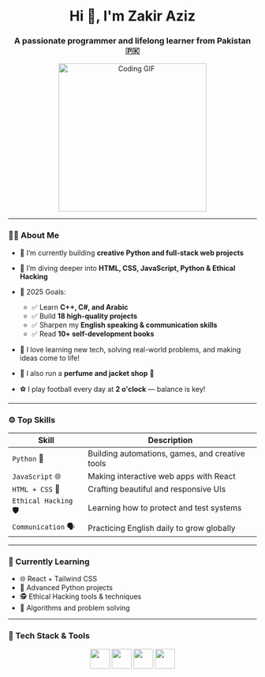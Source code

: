 <h1 align="center">Hi 👋, I'm Zakir Aziz</h1>
<h3 align="center">A passionate programmer and lifelong learner from Pakistan 🇵🇰</h3>

<p align="center">
  <img src="https://media.giphy.com/media/qgQUggAC3Pfv687qPC/giphy.gif" width="300" alt="Coding GIF" />
</p>

---

### 🧑‍💻 About Me

- 🔭 I’m currently building **creative Python and full-stack web projects**
- 🌱 I’m diving deeper into **HTML, CSS, JavaScript, Python & Ethical Hacking**
- 🎯 2025 Goals:
  - ✅ Learn **C++, C#, and Arabic**
  - ✅ Build **18 high-quality projects**
  - ✅ Sharpen my **English speaking & communication skills**
  - ✅ Read **10+ self-development books**

- 🧠 I love learning new tech, solving real-world problems, and making ideas come to life!
- 🏪 I also run a **perfume and jacket shop** 💼
- ⚽ I play football every day at **2 o'clock** — balance is key!

---

### ⚙️ Top Skills

| Skill | Description |
|------|-------------|
| `Python` 🐍 | Building automations, games, and creative tools |
| `JavaScript` 🌐 | Making interactive web apps with React |
| `HTML + CSS` 🎨 | Crafting beautiful and responsive UIs |
| `Ethical Hacking` 🛡️ | Learning how to protect and test systems |
| `Communication` 🗣️ | Practicing English daily to grow globally |

---

### 🧠 Currently Learning

- 🌐 React + Tailwind CSS
- 🐍 Advanced Python projects
- 🕵️ Ethical Hacking tools & techniques
- 🧩 Algorithms and problem solving

---

### 🚀 Tech Stack & Tools

<p align="center">
  <img src="https://cdn.jsdelivr.net/gh/devicons/devicon/icons/html5/html5-original.svg" width="40" />
  <img src="https://cdn.jsdelivr.net/gh/devicons/devicon/icons/css3/css3-original.svg" width="40" />
  <img src="https://cdn.jsdelivr.net/gh/devicons/devicon/icons/javascript/javascript-original.svg" width="40" />
  <img src="https://cdn.jsdelivr.net/gh/devicons/devicon/icons/python/python-original.svg" width="40" />
  <img src="https://cdn.jsdelivr.net/gh/dev

